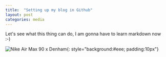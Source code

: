 ```yaml
---
title:  "Setting up my blog in Github"
layout: post
categories: media
---
```


Let's see what this thing can do, I am gonna have to learn markdown now :-)

![Nike Air Max 90 x Denham](https://live.staticflickr.com/65535/50753868341_7e1f42b09e_c.jpg){: style="background:#eee; padding:10px"}
